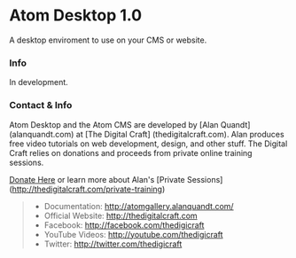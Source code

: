 # Atom Desktop 1.0

A desktop enviroment to use on your CMS or website.

### Info

In development.



### Contact & Info

Atom Desktop and the Atom CMS are developed by [Alan Quandt] (alanquandt.com) at [The Digital Craft] (thedigitalcraft.com).  Alan produces free video tutorials on web development, design, and other stuff. The Digital Craft relies on donations and proceeds from private online training sessions.  

[Donate Here](http://thedigitalcraft.com/) or learn more about Alan's [Private Sessions] (http://thedigitalcraft.com/private-training)

> - Documentation: http://atomgallery.alanquandt.com/
> - Official Website: http://thedigitalcraft.com
> - Facebook: http://facebook.com/thedigicraft
> - YouTube Videos: http://youtube.com/thedigicraft
> - Twitter: http://twitter.com/thedigicraft


